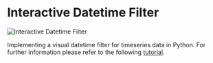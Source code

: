 # Interactive Datetime Filter

![Interactive Datetime Filter](https://miro.medium.com/max/700/1*MXZDQhas446N3kfB_MaVQQ.gif)

Implementing a visual datetime filter for timeseries data in Python. For further information please refer to the following [tutorial](https://towardsdatascience.com/creating-an-interactive-datetime-filter-with-pandas-and-streamlit-2f6818e90aed).
